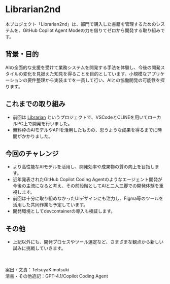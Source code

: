 # Librarian2nd

本プロジェクト「Librarian2nd」は、部門で購入した書籍を管理するためのシステムを、GitHub Copilot Agent Modeの力を借りてゼロから開発する取り組みです。

## 背景・目的

AIの全面的な支援を受けて業務システムを開発する手法を体験し、今後の開発スタイルの変化を見据えた知見を得ることを目的としています。小規模なアプリケーションの要件整理から実装までを一貫して行い、AIとの協働開発の可能性を探ります。

## これまでの取り組み

- 前回は [Librarian](https://github.com/TetsuyaKimotsuki/Librarian) というプロジェクトで、VSCodeとCLINEを用いてローカルPC上で開発を行いました。
- 無料枠のAIモデルやAPIを活用したものの、思うような成果を得るまでに時間がかかりました。

## 今回のチャレンジ

- より高性能なAIモデルを活用し、開発効率や成果物の質の向上を目指します。
- 近年発表されたGitHub Copilot Coding Agentのようなエージェント開発が今後の主流になると考え、その前段階としてAIと二人三脚での開発体験を重視します。
- 前回は十分に取り組めなかったUIデザインにも注力し、Figma等のツールを活用した共同作業も予定しています。
- 開発環境としてdevcontainerの導入も検証します。

## その他

- 上記以外にも、開発プロセスやツール選定など、さまざまな観点から新しい試みに挑戦していきます。

<br>
<br>
案出・文責：TetsuyaKimotsuki
<br>
清書・その他追記：GPT-4.1/Copilot Coding Agent